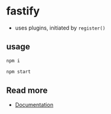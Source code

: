 # fastify

- uses plugins, initiated by `register()`

## usage

```bash
npm i
```

```bash
npm start
```

## Read more

- [Documentation](https://fastify.dev/)
